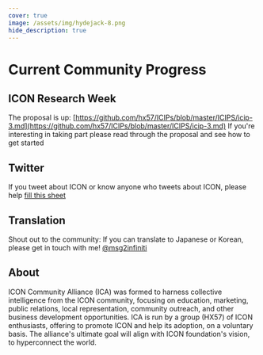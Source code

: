 ```yaml
---
cover: true
image: /assets/img/hydejack-8.png
hide_description: true
---
```


# Current Community Progress

## ICON Research Week
The proposal is up: [https://github.com/hx57/ICIPs/blob/master/ICIPS/icip-3.md](https://github.com/hx57/ICIPs/blob/master/ICIPS/icip-3.md) If you're interesting in taking part please read through the proposal and see how to get started

## Twitter
If you tweet about ICON or know anyone who tweets about ICON, please help [fill this sheet](https://docs.google.com/document/d/1VmrG0QtAd_Vb8L6fwXOYAQWSIlm97yPNoPutrSHCrm8/edit)


## Translation
Shout out to the community: If you can translate to Japanese or Korean, please get in touch with me! [@msg2infiniti](https://t.me/msg2infiniti)

## About
ICON Community Alliance (ICA) was formed to harness collective intelligence from the ICON community, focusing on education, marketing, public relations, local representation, community outreach, and other business development opportunities. ICA is run by a group (HX57) of ICON enthusiasts, offering to promote ICON and help its adoption, on a voluntary basis. The alliance's ultimate goal will align with ICON foundation's vision, to hyperconnect the world.
